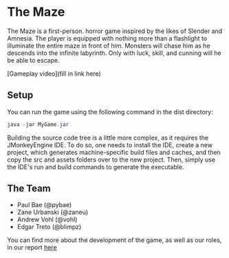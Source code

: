 # The Maze

The Maze is a first-person. horror game inspired by the likes of Slender and Amnesia. The player is equipped with nothing more than a flashlight to illuminate the entire maze in front of him. Monsters will chase him as he descends into the infinite labyrinth. Only with luck, skill, and cunning will he be able to escape.

[Gameplay video](fill in link here)

## Setup

You can run the game using the following command in the dist directory:

```java
java -jar MyGame.jar
```

Building the source code tree is a little more complex, as it requires the JMonkeyEngine IDE. To do so, one needs to install the IDE, create a new project, which generates machine-specific build files and caches, and then copy the src and assets folders over to the new project. Then, simply use the IDE's run and build commands to generate the executable.


## The Team

* Paul Bae (@pybae)
* Zane Urbanski (@zaneu)
* Andrew Vohl (@vohl)
* Edgar Treto (@blimpz)

You can find more about the development of the game, as well as our roles, in our report [here](REPORT.md)
